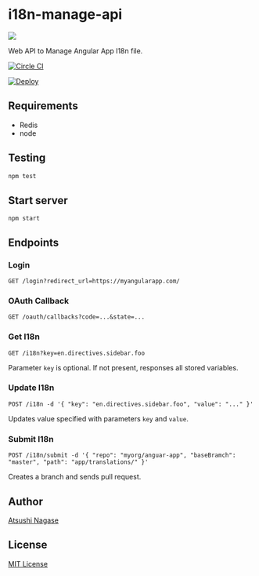 # i18n-manage-api

![](http://ja.ngs.io/images/2015-03-30-i18n-manager/i18n.gif)

Web API to Manage Angular App I18n file.

[![Circle CI](https://circleci.com/gh/ngs/i18n-manage-api.svg?style=svg&circle-token=dc5fbee552f315f3a96955536b472d6587d71508)](https://circleci.com/gh/ngs/i18n-manage-api)

[![Deploy](https://www.herokucdn.com/deploy/button.png)](https://heroku.com/deploy)

## Requirements

- Redis
- node

## Testing

```bash
npm test
```

## Start server

```
npm start
```

## Endpoints

### Login

```
GET /login?redirect_url=https://myangularapp.com/
```

### OAuth Callback

```
GET /oauth/callbacks?code=...&state=...
```

### Get I18n

```
GET /i18n?key=en.directives.sidebar.foo
```

Parameter `key` is optional. If not present, responses all stored variables.

### Update I18n

```
POST /i18n -d '{ "key": "en.directives.sidebar.foo", "value": "..." }'
```

Updates value specified with parameters `key` and `value`.

### Submit I18n

```
POST /i18n/submit -d '{ "repo": "myorg/anguar-app", "baseBramch": "master", "path": "app/translations/" }'
```

Creates a branch and sends pull request.

Author
------

[Atsushi Nagase]

License
-------

[MIT License]

[Atsushi Nagase]: http://ngs.io/
[MIT License]: LICENSE
